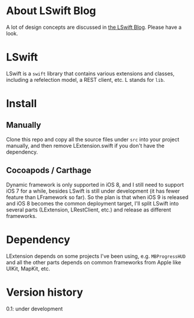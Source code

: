 About LSwift Blog
====
A lot of design concepts are discussed in [the LSwift Blog][blog]. Please have a look.

LSwift
====

LSwift is a `swift` library that contains various extensions and classes, including a refelection model, a REST client, etc. L stands for `lib`.

Install
====

Manually
----
Clone this repo and copy all the source files under `src` into your project manually, and then remove LExtension.swift if you don't have the dependency.

Cocoapods / Carthage
----
Dynamic framework is only supported in iOS 8, and I still need to support iOS 7 for a while, besides LSwift is still under development (it has fewer feature than LFramework so far). So the plan is that when iOS 9 is released and iOS 8 becomes the common deployment target, I'll split LSwift into several parts (LExtension, LRestClient, etc.) and release as different frameworks.

Dependency
====
LExtension depends on some projects I've been using, e.g. `MBProgressHUD` and all the other parts depends on common frameworks from Apple like UIKit, MapKit, etc.

Version history
====
0.1: under development

[blog]:		http://superarts.github.io/LSwift/
